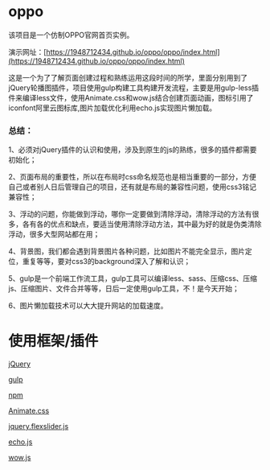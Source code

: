# oppo
该项目是一个仿制OPPO官网首页实例。
 
演示网址：[https://1948712434.github.io/oppo/oppo/index.html](https://1948712434.github.io/oppo/oppo/index.html)
 
这是一个为了了解页面创建过程和熟练运用这段时间的所学，里面分别用到了jQuery轮播图插件，项目使用gulp构建工具构建开发流程，主要是用gulp-less插件来编译less文件，使用Animate.css和wow.js结合创建页面动画，图标引用了iconfont阿里云图标库,图片加载优化利用echo.js实现图片懒加载。 

### 总结： 

1、必须对jQuery插件的认识和使用，涉及到原生的js的熟练，很多的插件都需要初始化；

2、页面布局的重要性，所以在布局时css命名规范也是相当重要的一部分，方便自己或者别人日后管理自己的项目，还有就是布局的兼容性问题，使用css3铭记兼容性；

3、浮动的问题，你能做到浮动，哪你一定要做到清除浮动，清除浮动的方法有很多，各有各的优点和缺点，要适当使用清除浮动方法，其中最为好的就是伪类清除浮动，很多大型网站都在用；
 
4、背景图，我们都会遇到背景图片各种问题，比如图片不能完全显示，图片定位，重复等等，要对css3的background深入了解和认识；
 
5、gulp是一个前端工作流工具，gulp工具可以编译less、sass、压缩css、压缩js、压缩图片、文件合并等等，日后一定使用gulp工具，不！是今天开始；
 
6、图片懒加载技术可以大大提升网站的加载速度。

 
# 使用框架/插件
 
[jQuery]()

[gulp]()

[npm]()

[Animate.css]()

[jquery.flexslider.js]()

[echo.js]()

[wow.js]()

